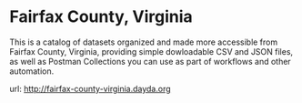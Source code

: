 # Fairfax County, Virginia

This is a catalog of datasets organized and made more accessible from Fairfax County, Virginia, providing simple dowloadable CSV and JSON files, as well as Postman Collections you can use as part of workflows and other automation.

url: http://fairfax-county-virginia.dayda.org

